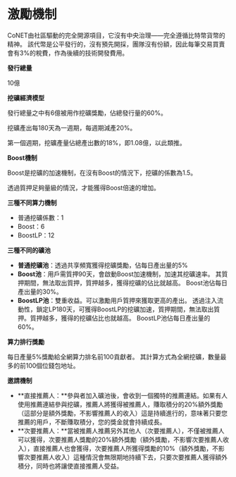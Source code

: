 # 激勵機制

CoNET由社區驅動的完全開源項目，它沒有中央治理——完全遵循比特幣貨幣的精神。 該代幣是公平發行的，沒有預先開採，團隊沒有份額，因此每筆交易買賣會有3%的稅費，作為後續的技術開發費用。

**發行總量**

10億

**挖礦經濟模型**

發行總量之中有6億被用作挖礦獎勵，佔總發行量的60%。

挖礦產出每180天為一週期，每週期減產20%。

第一個週期，挖礦產量佔總產出數的18%，即1.08億，以此類推。

**Boost機制**

Boost是挖礦的加速機制，在沒有Boost的情況下，挖礦的係數為1.5。

透過質押足夠量級的情況，才能獲得Boost倍速的增加。

**三種不同算力機制**

* 普通挖礦係數：1
* Boost：6
* BoostLP：12

**三種不同的礦池**

* **普通挖礦池**：透過共享頻寬獲得挖礦獎勵，佔每日產出量的5%
* **Boost池**：用戶需質押90天，會啟動Boost加速機制，加速其挖礦速率。 其質押期間，無法取出質押，質押越多，獲得挖礦的佔比就越高。 Boost池佔每日產出量的30%。
* **BoostLP池**：雙重收益。可以激勵用戶質押來獲取更高的產出。 透過注入流動性，鎖定LP180天，可獲得BoostLP的挖礦加速，質押期間，無法取出質押。質押越多，獲得的挖礦佔比也就越高。 BoostLP池佔每日產出量的60%。

**算力排行獎勵**

每日產量5%獎勵給全網算力排名前100貢獻者。 其計算方式為全網挖礦，數量最多的前100個位錢包地址。

**邀請機制**

* **直接推薦人：**參與者加入礦池後，會收到一個獨特的推薦連結。如果有人使用推薦連結參與挖礦，推薦人將獲得被推薦人，賺取積分的20%額外獎勵（這部分是額外獎勵，不影響推薦人的收入）這是持續進行的，意味著只要您推薦的用戶，不斷賺取積分，您的獎金就會持續成長。
* **次要推薦人：**當被推薦人推薦另外其他人（次要推薦人），不僅被推薦人可以獲得，次要推薦人獎勵的20%額外獎勵（額外獎勵，不影響次要推薦人收入），直接推薦人也會獲得，次要推薦人所獲得獎勵的10%（額外獎勵，不影響次要推薦人收入）這種情況會無限期地持續下去，只要次要推薦人獲得額外積分，同時也將讓使直接推薦人受益。
